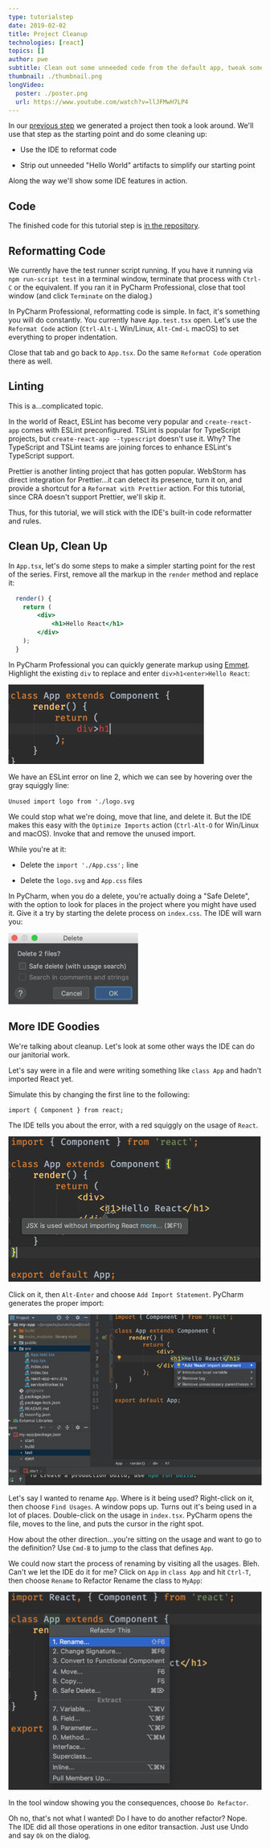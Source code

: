 ```yaml
---
type: tutorialstep
date: 2019-02-02
title: Project Cleanup
technologies: [react]
topics: []
author: pwe
subtitle: Clean out some unneeded code from the default app, tweak some configuration in the IDE, and tour a few more features.
thumbnail: ./thumbnail.png
longVideo:
  poster: ./poster.png
  url: https://www.youtube.com/watch?v=llJFMwH7LP4
---
```


In our [previous step](../project_setup/) we generated a project then 
took a look around. We'll use that step as the starting point and do 
some cleaning up:

- Use the IDE to reformat code

- Strip out unneeded "Hello World" artifacts to simplify our starting point

Along the way we'll show some IDE features in action.

## Code

The finished code for this tutorial step is 
[in the repository](https://github.com/JetBrains/jetbrains_guide/tree/master/demos/tutorials/react_typescript_tdd/project_cleanup).

## Reformatting Code

We currently have the test runner script running. If you have it running
via `npm run-script test` in a terminal window, terminate that process with
`Ctrl-C` or the equivalent. If you ran it in PyCharm Professional, close
that tool window (and click `Terminate` on the dialog.)

In PyCharm Professional, reformatting code is simple. In fact, it's something
you will do constantly. You currently have `App.test.tsx` open. Let's use the 
`Reformat Code` action (`Ctrl-Alt-L` Win/Linux, `Alt-Cmd-L` macOS) to set 
everything to proper indentation.

Close that tab and go back to `App.tsx`. Do the same `Reformat Code`
operation there as well.

## Linting

This is a...complicated topic.

In the world of React, ESLint has become very popular and `create-react-app` 
comes with ESLint preconfigured. TSLint is popular for TypeScript projects, but 
``create-react-app --typescript`` doesn't use it. Why? The TypeScript and TSLint 
teams are joining forces to enhance ESLint's TypeScript support.

Prettier is another linting project that has gotten popular. WebStorm has direct 
integration for Prettier...it can detect its presence, turn it on, and provide a 
shortcut for a ``Reformat with Prettier`` action. For this tutorial, since CRA 
doesn't support Prettier, we'll skip it.

Thus, for this tutorial, we will stick with the IDE's built-in code reformatter 
and rules.

## Clean Up, Clean Up

In `App.tsx`, let's do some steps to make a simpler starting point for the 
rest of the series. First, remove all the markup in the `render` method 
and replace it:

```jsx
  render() {
    return (
        <div>
            <h1>Hello React</h1>
        </div>
    );
  }
```

In PyCharm Professional you can quickly generate markup using
[Emmet](../../../technologies/emmet). Highlight the existing `div` to 
replace and enter `div>h1<enter>Hello React`:

![Use Emmet to generate HTML markup](./screenshots/emmet.png)

We have an ESLint error on line 2, which we can see by hovering over the 
gray squiggly line:

`Unused import logo from './logo.svg`

We could stop what we're doing, move that line, and delete it. But 
the IDE makes this easy with the `Optimize Imports` action 
(`Ctrl-Alt-O` for Win/Linux and macOS). Invoke that and remove the 
unused import.

While you're at it:

- Delete the `import './App.css';` line

- Delete the `logo.svg` and `App.css` files

In PyCharm, when you do a delete, you're actually doing a "Safe Delete", with
the option to look for places in the project where you might have used it.
Give it a try by starting the delete process on `index.css`. The IDE will
warn you:

![Safe Delete looks for usages and warns](./screenshots/safe_delete.png)

## More IDE Goodies

We're talking about cleanup. Let's look at some other ways the IDE can 
do our janitorial work.

Let's say were in a file and were writing something like `class App` and
hadn't imported React yet.

Simulate this by changing the first line to the following:

```typescript{}
import { Component } from react;
```

The IDE tells you about the error, with a red squiggly on the usage of
`React`.

![Get warnings on missing imports](./screenshots/missing_import.png)

Click on it, then `Alt-Enter` and choose `Add Import Statement`. PyCharm
generates the proper import:

![Let the IDE generate missing imports](./screenshots/add_import.png)

Let's say I wanted to rename `App`. Where is it being used? Right-click
on it, then choose `Find Usages`. A window pops up. Turns out it's being
used in a lot of places. Double-click on the usage in `index.tsx`. PyCharm
opens the file, moves to the line, and puts the cursor in the right spot.

How about the other direction...you're sitting on the usage and want to go
to the definition? Use `Cmd-B` to jump to the class that defines `App`.

We could now start the process of renaming by visiting all the usages. Bleh.
Can't we let the IDE do it for me? Click on `App` in `class App` and hit
`Ctrl-T`, then choose `Rename` to Refactor Rename the class to `MyApp`:

![Let the IDE rename symbols in all usages](./screenshots/refactor_rename.png)

In the tool window showing you the consequences, choose `Do Refactor`.

Oh no, that's not what I wanted! Do I have to do another refactor? Nope. The
IDE did all those operations in one editor transaction. Just use Undo and
say `Ok` on the dialog.
